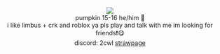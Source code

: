 <center>

<img src="https://images-wixmp-ed30a86b8c4ca887773594c2.wixmp.com/f/b7a3018c-87b2-4e6e-8e10-2d2cb37d5a2f/djf3jp2-195467de-b07e-4e16-88d2-e855ba7875cd.gif?token=eyJ0eXAiOiJKV1QiLCJhbGciOiJIUzI1NiJ9.eyJzdWIiOiJ1cm46YXBwOjdlMGQxODg5ODIyNjQzNzNhNWYwZDQxNWVhMGQyNmUwIiwiaXNzIjoidXJuOmFwcDo3ZTBkMTg4OTgyMjY0MzczYTVmMGQ0MTVlYTBkMjZlMCIsIm9iaiI6W1t7InBhdGgiOiJcL2ZcL2I3YTMwMThjLTg3YjItNGU2ZS04ZTEwLTJkMmNiMzdkNWEyZlwvZGpmM2pwMi0xOTU0NjdkZS1iMDdlLTRlMTYtODhkMi1lODU1YmE3ODc1Y2QuZ2lmIn1dXSwiYXVkIjpbInVybjpzZXJ2aWNlOmZpbGUuZG93bmxvYWQiXX0.Nc6TK0Fj54bxW7KHg-ZfqMOWuYS4QQmgDx__C5ZOP-k">
  <br>
  pumpkin 15-16 he/him 👻
  <br>
  i like limbus + crk and roblox ya pls play and talk with me im looking for friends❗️😋
  <br>
  discord: 2cwl <a href="https://bugguy.straw.page">strawpage</a>
</center>

<!--
**socwl/socwl** is a ✨ _special_ ✨ repository because its `README.md` (this file) appears on your GitHub profile.

Here are some ideas to get you started:

- 🔭 I’m currently working on ...
- 🌱 I’m currently learning ...
- 👯 I’m looking to collaborate on ...
- 🤔 I’m looking for help with ...
- 💬 Ask me about ...
- 📫 How to reach me: ...
- 😄 Pronouns: ...
- ⚡ Fun fact: ...
-->
